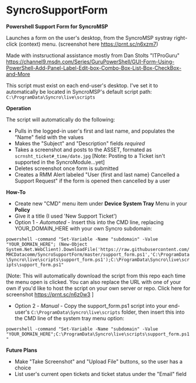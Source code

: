# SyncroSupportForm

**Powershell Support Form for SyncroMSP**

Launches a form on the user's desktop, from the SyncroMSP systray right-click (context) menu. (screenshot here https://prnt.sc/n6xzm7)

Made with instsructional assistance mostly from Dan Stolts "ITProGuru"
https://channel9.msdn.com/Series/GuruPowerShell/GUI-Form-Using-PowerShell-Add-Panel-Label-Edit-box-Combo-Box-List-Box-CheckBox-and-More

This script must exist on each end-user's desktop.  I've set it to automatically be located in SyncroMSP's default script path: `C:\ProgramData\Syncro\live\scripts`

**Operation**

The script will automatically do the following:
- Pulls in the logged-in user's first and last name, and populates the "Name" field with the values
- Makes the "Subject" and "Description" fields *required*
- Takes a screenshot and posts to the ASSET, formated as
`scrnsht_ticket#_time/date.jpg`
[Note: Posting to a Ticket isn't supported in the SyncroModule...yet]
- Deletes screenshot once form is submitted
- Creates a RMM Alert labeled "User {first and last name} Cancelled a Support Request" if the form is opened then cancelled by a user

**How-To**
- Create new "CMD" menu item under **Device System Tray** Menu in your **Policy**
- Give it a title (I used 'New Support Ticket')
- Option 1 - *Automated* - Insert this into the CMD line, replacing YOUR_DOMAIN_HERE with your own Syncro subdomain:

`powershell -command "Set-Variable -Name "subdomain" -Value "YOUR_DOMAIN_HERE"; (New-Object System.Net.WebClient).DownloadFile('https://raw.githubusercontent.com/MHCDatacomm/SyncroSupportForm/master/support_form.ps1','C:\ProgramData\Syncro\live\scripts\support_form.ps1');C:\ProgramData\Syncro\live\scripts\support_form.ps1"`

[Note: This will automatically download the script from this repo each time the menu open is clicked.  You can also replace the URL with one of your own if you'd like to host the script on your own server or repo. Click here for screenshot https://prnt.sc/n6z0w3 ]
- Option 2 - *Manual* - Copy the support_form.ps1 script into your end-user's `C:\ProgramData\Syncro\live\scripts` folder, then insert this into the CMD line of the system tray menu option:

`powershell -command "Set-Variable -Name "subdomain" -Value "YOUR_DOMAIN_HERE";C:\ProgramData\Syncro\live\scripts\support_form.ps1"`

**Future Plans**
- Make "Take Screenshot" and "Upload File" buttons, so the user has a choice
- List user's current open tickets and ticket status under the "Email" field
